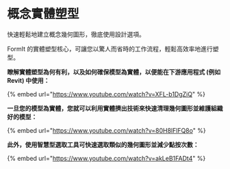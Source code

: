 # 概念實體塑型

快速輕鬆地建立概念幾何圖形，徹底使用設計選項。

FormIt 的實體塑型核心，可讓您以驚人而省時的工作流程，輕鬆高效率地進行塑型。

**瞭解實體塑型為何有利，以及如何確保模型為實體，以便能在下游應用程式 \(例如 Revit\) 中使用：**

{% embed url="https://www.youtube.com/watch?v=XFL-b1DgZiQ" %}

**一旦您的模型為實體，您就可以利用實體擠出技術來快速清理幾何圖形並維護組織好的模型：**

{% embed url="https://www.youtube.com/watch?v=80H8lFlFQ8o" %}

**此外，使用智慧型選取工具可快速選取類似的幾何圖形並減少點按次數：**

{% embed url="https://www.youtube.com/watch?v=akLeB1FADt4" %}





